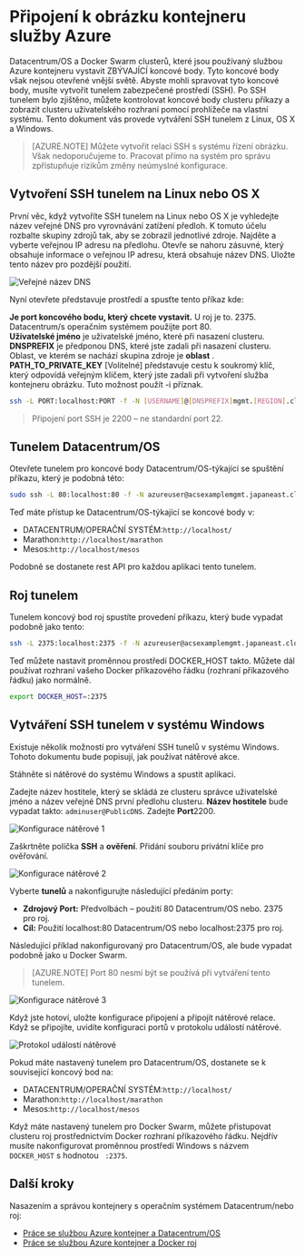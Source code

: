 <properties
   pageTitle="Připojení k obrázku služba Azure kontejneru | Microsoft Azure"
   description="Připojení k obrázku kontejneru služby Azure pomocí SSH tunelem."
   services="container-service"
   documentationCenter=""
   authors="rgardler"
   manager="timlt"
   editor=""
   tags="acs, azure-container-service"
   keywords="Docker, kontejnerů, Micro služby, Datacentrum/OS, Azure"/>

<tags
   ms.service="container-service"
   ms.devlang="na"
   ms.topic="get-started-article"
   ms.tgt_pltfrm="na"
   ms.workload="na"
   ms.date="09/13/2016"
   ms.author="rogardle"/>


# <a name="connect-to-an-azure-container-service-cluster"></a>Připojení k obrázku kontejneru služby Azure

Datacentrum/OS a Docker Swarm clusterů, které jsou používaný službou Azure kontejneru vystavit ZBÝVAJÍCÍ koncové body. Tyto koncové body však nejsou otevřené vnější světě. Abyste mohli spravovat tyto koncové body, musíte vytvořit tunelem zabezpečené prostředí (SSH). Po SSH tunelem bylo zjištěno, můžete kontrolovat koncové body clusteru příkazy a zobrazit clusteru uživatelského rozhraní pomocí prohlížeče na vlastní systému. Tento dokument vás provede vytváření SSH tunelem z Linux, OS X a Windows.

>[AZURE.NOTE] Můžete vytvořit relaci SSH s systému řízení obrázku. Však nedoporučujeme to. Pracovat přímo na systém pro správu zpřístupňuje rizikům změny neúmyslné konfigurace.   

## <a name="create-an-ssh-tunnel-on-linux-or-os-x"></a>Vytvoření SSH tunelem na Linux nebo OS X

První věc, když vytvoříte SSH tunelem na Linux nebo OS X je vyhledejte název veřejné DNS pro vyrovnávání zatížení předloh. K tomuto účelu rozbalte skupiny zdrojů tak, aby se zobrazil jednotlivé zdroje. Najděte a vyberte veřejnou IP adresu na předlohu. Otevře se nahoru zásuvné, který obsahuje informace o veřejnou IP adresu, která obsahuje název DNS. Uložte tento název pro pozdější použití. <br />


![Veřejné název DNS](media/pubdns.png)

Nyní otevřete představuje prostředí a spusťte tento příkaz kde:

**Je port koncového bodu, který chcete vystavit.** U roj je to. 2375. Datacentrum/s operačním systémem použijte port 80.  
**Uživatelské jméno** je uživatelské jméno, které při nasazení clusteru.  
**DNSPREFIX** je předponou DNS, které jste zadali při nasazení clusteru.  
Oblast, ve kterém se nachází skupina zdroje je **oblast** .  
**PATH_TO_PRIVATE_KEY** [Volitelné] představuje cestu k soukromý klíč, který odpovídá veřejným klíčem, který jste zadali při vytvoření služba kontejneru obrázku. Tuto možnost použít -i příznak.

```bash
ssh -L PORT:localhost:PORT -f -N [USERNAME]@[DNSPREFIX]mgmt.[REGION].cloudapp.azure.com -p 2200
```
> Připojení port SSH je 2200 – ne standardní port 22.

## <a name="dcos-tunnel"></a>Tunelem Datacentrum/OS

Otevřete tunelem pro koncové body Datacentrum/OS-týkající se spuštění příkazu, který je podobná této:

```bash
sudo ssh -L 80:localhost:80 -f -N azureuser@acsexamplemgmt.japaneast.cloudapp.azure.com -p 2200
```

Teď máte přístup ke Datacentrum/OS-týkající se koncové body v:

- DATACENTRUM/OPERAČNÍ SYSTÉM:`http://localhost/`
- Marathon:`http://localhost/marathon`
- Mesos:`http://localhost/mesos`

Podobně se dostanete rest API pro každou aplikaci tento tunelem.

## <a name="swarm-tunnel"></a>Roj tunelem

Tunelem koncový bod roj spustíte provedení příkazu, který bude vypadat podobně jako tento:

```bash
ssh -L 2375:localhost:2375 -f -N azureuser@acsexamplemgmt.japaneast.cloudapp.azure.com -p 2200
```

Teď můžete nastavit proměnnou prostředí DOCKER_HOST takto. Můžete dál používat rozhraní vašeho Docker příkazového řádku (rozhraní příkazového řádku) jako normálně.

```bash
export DOCKER_HOST=:2375
```

## <a name="create-an-ssh-tunnel-on-windows"></a>Vytváření SSH tunelem v systému Windows

Existuje několik možností pro vytváření SSH tunelů v systému Windows. Tohoto dokumentu bude popisují, jak používat nátěrové akce.

Stáhněte si nátěrové do systému Windows a spustit aplikaci.

Zadejte název hostitele, který se skládá ze clusteru správce uživatelské jméno a název veřejné DNS první předlohu clusteru. **Název hostitele** bude vypadat takto: `adminuser@PublicDNS`. Zadejte **Port**2200.

![Konfigurace nátěrové 1](media/putty1.png)

Zaškrtněte políčka **SSH** a **ověření**. Přidání souboru privátní klíče pro ověřování.

![Konfigurace nátěrové 2](media/putty2.png)

Vyberte **tunelů** a nakonfigurujte následující předáním porty:
- **Zdrojový Port:** Předvolbách – použití 80 Datacentrum/OS nebo. 2375 pro roj.
- **Cíl:** Použití localhost:80 Datacentrum/OS nebo localhost:2375 pro roj.

Následující příklad nakonfigurovaný pro Datacentrum/OS, ale bude vypadat podobně jako u Docker Swarm.

>[AZURE.NOTE] Port 80 nesmí být se používá při vytváření tento tunelem.

![Konfigurace nátěrové 3](media/putty3.png)

Když jste hotoví, uložte konfigurace připojení a připojit nátěrové relace. Když se připojíte, uvidíte konfiguraci portů v protokolu událostí nátěrové.

![Protokol událostí nátěrové](media/putty4.png)

Pokud máte nastavený tunelem pro Datacentrum/OS, dostanete se k související koncový bod na:

- DATACENTRUM/OPERAČNÍ SYSTÉM:`http://localhost/`
- Marathon:`http://localhost/marathon`
- Mesos:`http://localhost/mesos`

Když máte nastavený tunelem pro Docker Swarm, můžete přistupovat clusteru roj prostřednictvím Docker rozhraní příkazového řádku. Nejdřív musíte nakonfigurovat proměnnou prostředí Windows s názvem `DOCKER_HOST` s hodnotou ` :2375`.

## <a name="next-steps"></a>Další kroky

Nasazením a správou kontejnery s operačním systémem Datacentrum/nebo roj:

- [Práce se službou Azure kontejner a Datacentrum/OS](container-service-mesos-marathon-rest.md)
- [Práce se službou Azure kontejner a Docker roj](container-service-docker-swarm.md)

